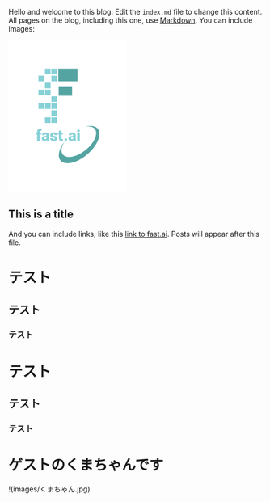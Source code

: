 Hello and welcome to this blog. Edit the `index.md` file to change this content. All pages on the blog, including this one, use [Markdown](https://guides.github.com/features/mastering-markdown/). You can include images:

![Image of fast.ai logo](images/logo.png)

## This is a title

And you can include links, like this [link to fast.ai](https://www.fast.ai). Posts will appear after this file. 

# テスト
## テスト
### テスト

# テスト 
## テスト 
### テスト 

# ゲストのくまちゃんです
!(images/くまちゃん.jpg)
